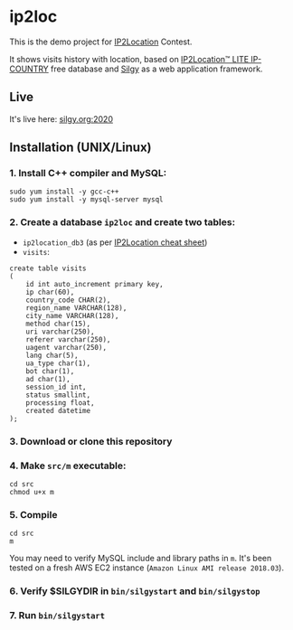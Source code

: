 # ip2loc
This is the demo project for [IP2Location](https://www.ip2location.com) Contest.

It shows visits history with location, based on [IP2Location™ LITE IP-COUNTRY](https://lite.ip2location.com/database/ip-country) free database and [Silgy](https://github.com/silgy/silgy) as a web application framework.

## Live
It's live here: [silgy.org:2020](http://silgy.org:2020)

## Installation (UNIX/Linux)

### 1. Install C++ compiler and MySQL:
```
sudo yum install -y gcc-c++
sudo yum install -y mysql-server mysql
```

### 2. Create a database `ip2loc` and create two tables:

* `ip2location_db3` (as per [IP2Location cheat sheet](https://lite.ip2location.com/database/ip-country-region-city))
* `visits`:

```
create table visits
(
    id int auto_increment primary key,
    ip char(60),
    country_code CHAR(2),
    region_name VARCHAR(128),
    city_name VARCHAR(128),
    method char(15),
    uri varchar(250),
    referer varchar(250),
    uagent varchar(250),
    lang char(5),
    ua_type char(1),
    bot char(1),
    ad char(1),
    session_id int,
    status smallint,
    processing float,
    created datetime
);
```

### 3. Download or clone this repository

### 4. Make `src/m` executable:
```
cd src
chmod u+x m
```

### 5. Compile
```
cd src
m
```
You may need to verify MySQL include and library paths in `m`. It's been tested on a fresh AWS EC2 instance (`Amazon Linux AMI release 2018.03`).

### 6. Verify $SILGYDIR in `bin/silgystart` and `bin/silgystop`

### 7. Run `bin/silgystart`
